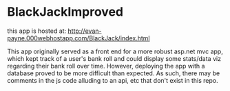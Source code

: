 # BlackJackImproved
this app is hosted at: http://evan-payne.000webhostapp.com/BlackJack/index.html


This app originally served as a front end for a more robust asp.net mvc app,
which kept track of a user's bank roll and could display some stats/data viz regarding 
their bank roll over time. However, deploying the app with a database proved 
to be more difficult than expected. As such, there may be comments in the js code 
alluding to an api, etc that don't exist in this repo.
